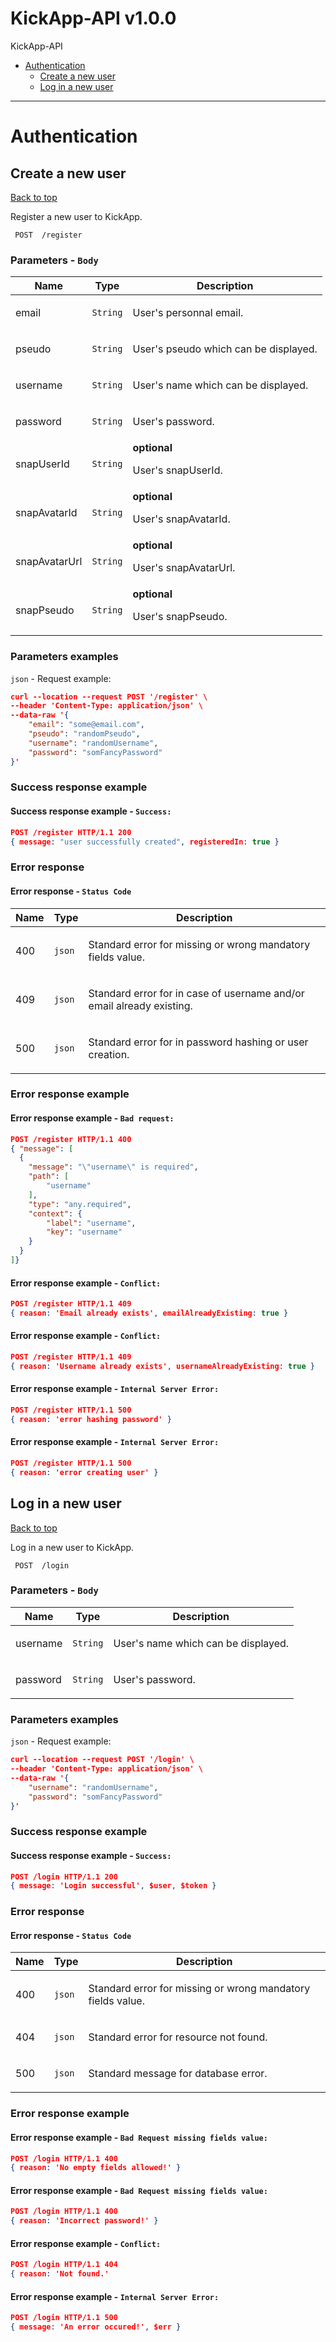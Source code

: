 <a name="top"></a>
# KickApp-API v1.0.0

KickApp-API

 - [Authentication](#Authentication)
   - [Create a new user](#Create-a-new-user)
   - [Log in a new user](#Log-in-a-new-user)

___


# <a name='Authentication'></a> Authentication

## <a name='Create-a-new-user'></a> Create a new user
[Back to top](#top)

<p>Register a new user to KickApp.</p>

```
 POST  /register
```

### Parameters - `Body`

| Name     | Type       | Description                           |
|----------|------------|---------------------------------------|
| email | `String` | <p>User's personnal email.</p> |
| pseudo | `String` | <p>User's pseudo which can be displayed.</p> |
| username | `String` | <p>User's name which can be displayed.</p> |
| password | `String` | <p>User's password.</p> |
| snapUserId | `String` | **optional** <p>User's snapUserId.</p> |
| snapAvatarId | `String` | **optional** <p>User's snapAvatarId.</p> |
| snapAvatarUrl | `String` | **optional** <p>User's snapAvatarUrl.</p> |
| snapPseudo | `String` | **optional** <p>User's snapPseudo.</p> |

### Parameters examples
`json` - Request example:

```json
curl --location --request POST '/register' \
--header 'Content-Type: application/json' \
--data-raw '{
	"email": "some@email.com",
	"pseudo": "randomPseudo",
	"username": "randomUsername",
	"password": "somFancyPassword"
}'
```

### Success response example

#### Success response example - `Success:`

```json
POST /register HTTP/1.1 200
{ message: "user successfully created", registeredIn: true }
```

### Error response

#### Error response - `Status Code`

| Name     | Type       | Description                           |
|----------|------------|---------------------------------------|
| 400 | `json` | <p>Standard error for missing or wrong mandatory fields value.</p> |
| 409 | `json` | <p>Standard error for in case of username and/or email already existing.</p> |
| 500 | `json` | <p>Standard error for in password hashing or user creation.</p> |

### Error response example

#### Error response example - `Bad request:`

```json
POST /register HTTP/1.1 400
{ "message": [
  {
  	"message": "\"username\" is required",
  	"path": [
  		"username"
  	],
  	"type": "any.required",
  	"context": {
  		"label": "username",
  		"key": "username"
  	}
  }
]}
```

#### Error response example - `Conflict:`

```json
POST /register HTTP/1.1 409
{ reason: 'Email already exists', emailAlreadyExisting: true }
```

#### Error response example - `Conflict:`

```json
POST /register HTTP/1.1 409
{ reason: 'Username already exists', usernameAlreadyExisting: true }
```

#### Error response example - `Internal Server Error:`

```json
POST /register HTTP/1.1 500
{ reason: 'error hashing password' }
```

#### Error response example - `Internal Server Error:`

```json
POST /register HTTP/1.1 500
{ reason: 'error creating user' }
```

## <a name='Log-in-a-new-user'></a> Log in a new user
[Back to top](#top)

<p>Log in a new user to KickApp.</p>

```
 POST  /login
```

### Parameters - `Body`

| Name     | Type       | Description                           |
|----------|------------|---------------------------------------|
| username | `String` | <p>User's name which can be displayed.</p> |
| password | `String` | <p>User's password.</p> |

### Parameters examples
`json` - Request example:

```json
curl --location --request POST '/login' \
--header 'Content-Type: application/json' \
--data-raw '{
	"username": "randomUsername",
	"password": "somFancyPassword"
}'
```

### Success response example

#### Success response example - `Success:`

```json
POST /login HTTP/1.1 200
{ message: 'Login successful', $user, $token }
```

### Error response

#### Error response - `Status Code`

| Name     | Type       | Description                           |
|----------|------------|---------------------------------------|
| 400 | `json` | <p>Standard error for missing or wrong mandatory fields value.</p> |
| 404 | `json` | <p>Standard error for resource not found.</p> |
| 500 | `json` | <p>Standard message for database error.</p> |

### Error response example

#### Error response example - `Bad Request missing fields value:`

```json
POST /login HTTP/1.1 400
{ reason: 'No empty fields allowed!' }
```

#### Error response example - `Bad Request missing fields value:`

```json
POST /login HTTP/1.1 400
{ reason: 'Incorrect password!' }
```

#### Error response example - `Conflict:`

```json
POST /login HTTP/1.1 404
{ reason: 'Not found.'
```

#### Error response example - `Internal Server Error:`

```json
POST /login HTTP/1.1 500
{ message: 'An error occured!', $err }
```
